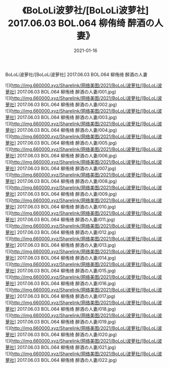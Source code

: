 ﻿---
layout: post
title:  《BoLoLi波萝社/[BoLoLi波萝社] 2017.06.03 BOL.064 柳侑绮 醉酒の人妻》
date:   2021-01-16
img: http://img.660000.xyz/Sharelink/网络美图/2021/BoLoLi波萝社/[BoLoLi波萝社] 2017.06.03 BOL.064 柳侑绮 醉酒の人妻/000.jpg
categories: [美女, 清纯, 唯美]
---

BoLoLi波萝社/[BoLoLi波萝社] 2017.06.03 BOL.064 柳侑绮 醉酒の人妻

 ![](http://img.660000.xyz/Sharelink/网络美图/2021/BoLoLi波萝社/[BoLoLi波萝社] 2017.06.03 BOL.064 柳侑绮 醉酒の人妻/001.jpg) <br>![](http://img.660000.xyz/Sharelink/网络美图/2021/BoLoLi波萝社/[BoLoLi波萝社] 2017.06.03 BOL.064 柳侑绮 醉酒の人妻/002.jpg) <br>![](http://img.660000.xyz/Sharelink/网络美图/2021/BoLoLi波萝社/[BoLoLi波萝社] 2017.06.03 BOL.064 柳侑绮 醉酒の人妻/003.jpg) <br>![](http://img.660000.xyz/Sharelink/网络美图/2021/BoLoLi波萝社/[BoLoLi波萝社] 2017.06.03 BOL.064 柳侑绮 醉酒の人妻/004.jpg) <br>![](http://img.660000.xyz/Sharelink/网络美图/2021/BoLoLi波萝社/[BoLoLi波萝社] 2017.06.03 BOL.064 柳侑绮 醉酒の人妻/005.jpg) <br>![](http://img.660000.xyz/Sharelink/网络美图/2021/BoLoLi波萝社/[BoLoLi波萝社] 2017.06.03 BOL.064 柳侑绮 醉酒の人妻/006.jpg) <br>![](http://img.660000.xyz/Sharelink/网络美图/2021/BoLoLi波萝社/[BoLoLi波萝社] 2017.06.03 BOL.064 柳侑绮 醉酒の人妻/007.jpg) <br>![](http://img.660000.xyz/Sharelink/网络美图/2021/BoLoLi波萝社/[BoLoLi波萝社] 2017.06.03 BOL.064 柳侑绮 醉酒の人妻/008.jpg) <br>![](http://img.660000.xyz/Sharelink/网络美图/2021/BoLoLi波萝社/[BoLoLi波萝社] 2017.06.03 BOL.064 柳侑绮 醉酒の人妻/009.jpg) <br>![](http://img.660000.xyz/Sharelink/网络美图/2021/BoLoLi波萝社/[BoLoLi波萝社] 2017.06.03 BOL.064 柳侑绮 醉酒の人妻/010.jpg) <br>![](http://img.660000.xyz/Sharelink/网络美图/2021/BoLoLi波萝社/[BoLoLi波萝社] 2017.06.03 BOL.064 柳侑绮 醉酒の人妻/011.jpg) <br>![](http://img.660000.xyz/Sharelink/网络美图/2021/BoLoLi波萝社/[BoLoLi波萝社] 2017.06.03 BOL.064 柳侑绮 醉酒の人妻/012.jpg) <br>![](http://img.660000.xyz/Sharelink/网络美图/2021/BoLoLi波萝社/[BoLoLi波萝社] 2017.06.03 BOL.064 柳侑绮 醉酒の人妻/013.jpg) <br>![](http://img.660000.xyz/Sharelink/网络美图/2021/BoLoLi波萝社/[BoLoLi波萝社] 2017.06.03 BOL.064 柳侑绮 醉酒の人妻/014.jpg) <br>![](http://img.660000.xyz/Sharelink/网络美图/2021/BoLoLi波萝社/[BoLoLi波萝社] 2017.06.03 BOL.064 柳侑绮 醉酒の人妻/015.jpg) <br>![](http://img.660000.xyz/Sharelink/网络美图/2021/BoLoLi波萝社/[BoLoLi波萝社] 2017.06.03 BOL.064 柳侑绮 醉酒の人妻/016.jpg) <br>![](http://img.660000.xyz/Sharelink/网络美图/2021/BoLoLi波萝社/[BoLoLi波萝社] 2017.06.03 BOL.064 柳侑绮 醉酒の人妻/017.jpg) <br>![](http://img.660000.xyz/Sharelink/网络美图/2021/BoLoLi波萝社/[BoLoLi波萝社] 2017.06.03 BOL.064 柳侑绮 醉酒の人妻/018.jpg) <br>![](http://img.660000.xyz/Sharelink/网络美图/2021/BoLoLi波萝社/[BoLoLi波萝社] 2017.06.03 BOL.064 柳侑绮 醉酒の人妻/019.jpg) <br>![](http://img.660000.xyz/Sharelink/网络美图/2021/BoLoLi波萝社/[BoLoLi波萝社] 2017.06.03 BOL.064 柳侑绮 醉酒の人妻/020.jpg) <br>![](http://img.660000.xyz/Sharelink/网络美图/2021/BoLoLi波萝社/[BoLoLi波萝社] 2017.06.03 BOL.064 柳侑绮 醉酒の人妻/021.jpg) <br>![](http://img.660000.xyz/Sharelink/网络美图/2021/BoLoLi波萝社/[BoLoLi波萝社] 2017.06.03 BOL.064 柳侑绮 醉酒の人妻/022.jpg) <br>